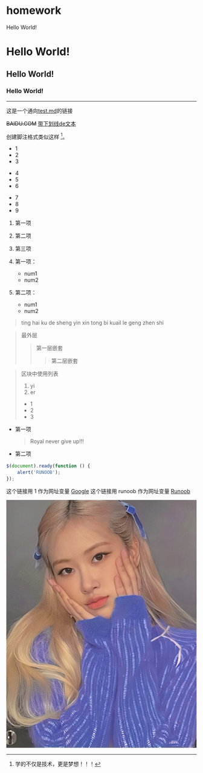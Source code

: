 # homework
 Hello World! 
# Hello World! 
## Hello World! 
### Hello World! 
--------------------
这是一个通向[test.md](https://github.com/Keanu-teh/homework/edit/main/test.md)的链接

~~BAIDU.COM~~
<u>带下划线de文本</u>

创建脚注格式类似这样 [^RUNOOB]。
[^RUNOOB]: 学的不仅是技术，更是梦想！！！

* 1
* 2
* 3

+ 4
+ 5
+ 6


- 7
- 8
- 9

1. 第一项
2. 第二项
3. 第三项

1. 第一项：
    - num1
    - num2
2. 第二项：
    - num1
    - num2

> ting
> hai ku de sheng yin
> xin tong bi kuail le geng zhen shi

> 最外层
> > 第一层嵌套
> > > 第二层嵌套

> 区块中使用列表
> 1. yi
> 2. er
> + 1
> + 2
> + 3

* 第一项
    > Royal
    > never give up!!!
* 第二项

```javascript
$(document).ready(function () {
    alert('RUNOOB');
});
```

这个链接用 1 作为网址变量 [Google][1]
这个链接用 runoob 作为网址变量 [Runoob][runoob]


  [1]: http://www.google.com/
  [runoob]: http://www.runoob.com/

![alt what the hell](https://github.com/Keanu-teh/homework/blob/main/3.JPG)
